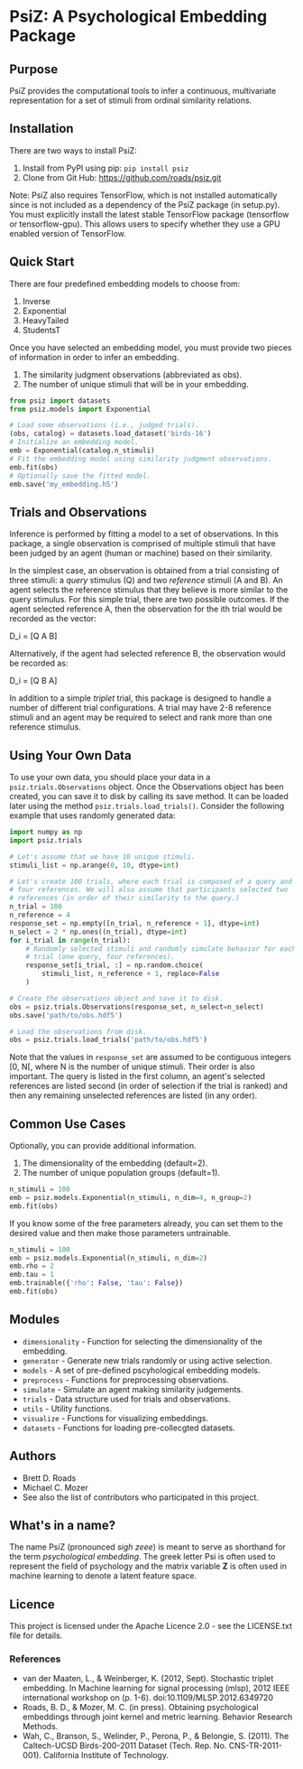 # PsiZ: A Psychological Embedding Package

## Purpose
PsiZ provides the computational tools to infer a continuous, multivariate representation for a set of stimuli from ordinal similarity relations.

## Installation
There are two ways to install PsiZ:

1. Install from PyPI using pip: ``pip install psiz``
2. Clone from Git Hub: https://github.com/roads/psiz.git

Note: PsiZ also requires TensorFlow, which is not installed automatically since is not included as a dependency of the PsiZ package (in setup.py). You must explicitly install the latest stable TensorFlow package (tensorflow or tensorflow-gpu). This allows users to specify whether they use a GPU enabled version of TensorFlow.


## Quick Start
There are four predefined embedding models to choose from:

1. Inverse
2. Exponential
3. HeavyTailed
4. StudentsT

Once you have selected an embedding model, you must provide two pieces of information in order to infer an embedding.

1. The similarity judgment observations (abbreviated as obs).
2. The number of unique stimuli that will be in your embedding.

```python
from psiz import datasets
from psiz.models import Exponential

# Load some observations (i.e., judged trials).
(obs, catalog) = datasets.load_dataset('birds-16')
# Initialize an embedding model.
emb = Exponential(catalog.n_stimuli)
# Fit the embedding model using similarity judgment observations.
emb.fit(obs)
# Optionally save the fitted model.
emb.save('my_embedding.h5')
```

## Trials and Observations
Inference is performed by fitting a model to a set of observations. In this package, a single observation is comprised of multiple stimuli that have been judged by an agent (human or machine) based on their similarity. 

In the simplest case, an observation is obtained from a trial consisting of three stimuli: a *query* stimulus (Q) and two *reference* stimuli (A and B). An agent selects the reference stimulus that they believe is more similar to the query stimulus. For this simple trial, there are two possible outcomes. If the agent selected reference A, then the observation for the ith trial would be recorded as the vector: 

D_i = [Q A B]

Alternatively, if the agent had selected reference B, the observation would be recorded as:

D_i = [Q B A]

In addition to a simple *triplet* trial, this package is designed to handle a number of different trial configurations. A trial may have 2-8 reference stimuli and an agent may be required to select and rank more than one reference stimulus. 

## Using Your Own Data

To use your own data, you should place your data in a `psiz.trials.Observations` object. Once the Observations object has been created, you can save it to disk by calling its save method. It can be loaded later using the method `psiz.trials.load_trials()`. Consider the following example that uses randomly generated data:

```python
import numpy as np
import psiz.trials

# Let's assume that we have 10 unique stimuli.
stimuli_list = np.arange(0, 10, dtype=int)

# Let's create 100 trials, where each trial is composed of a query and
# four references. We will also assume that participants selected two
# references (in order of their similarity to the query.)
n_trial = 100
n_reference = 4
response_set = np.empty([n_trial, n_reference + 1], dtype=int)
n_select = 2 * np.ones((n_trial), dtype=int)
for i_trial in range(n_trial):
    # Randomly selected stimuli and randomly simulate behavior for each
    # trial (one query, four references).
    response_set[i_trial, :] = np.random.choice(
        stimuli_list, n_reference + 1, replace=False
    )

# Create the observations object and save it to disk.
obs = psiz.trials.Observations(response_set, n_select=n_select)
obs.save('path/to/obs.hdf5')

# Load the observations from disk.
obs = psiz.trials.load_trials('path/to/obs.hdf5')
```
Note that the values in `response_set` are assumed to be contiguous integers [0, N[, where N is the number of unique stimuli. Their order is also important. The query is listed in the first column, an agent's selected references are listed second (in order of selection if the trial is ranked) and then any remaining unselected references are listed (in any order).

## Common Use Cases
Optionally, you can provide additional information.

1. The dimensionality of the embedding (default=2).
2. The number of unique population groups (default=1).

```python
n_stimuli = 100
emb = psiz.models.Exponential(n_stimuli, n_dim=4, n_group=2)
emb.fit(obs)
```

If you know some of the free parameters already, you can set them to the desired value and then make those parameters untrainable.
```python
n_stimuli = 100
emb = psiz.models.Exponential(n_stimuli, n_dim=2)
emb.rho = 2
emb.tau = 1
emb.trainable({'rho': False, 'tau': False})
emb.fit(obs)
```

## Modules
* `dimensionality` - Function for selecting the dimensionality of the embedding.
* `generator` - Generate new trials randomly or using active selection.
* `models` - A set of pre-defined pscyhological embedding models.
* `preprocess` - Functions for preprocessing observations.
* `simulate` - Simulate an agent making similarity judgements.
* `trials` - Data structure used for trials and observations.
* `utils` - Utility functions.
* `visualize` - Functions for visualizing embeddings.
* `datasets` - Functions for loading pre-collecgted datasets.

## Authors
* Brett D. Roads
* Michael C. Mozer
* See also the list of contributors who participated in this project.

## What's in a name?
The name PsiZ (pronounced *sigh zeee*) is meant to serve as shorthand for the term *psychological embedding*. The greek letter Psi is often used to represent the field of psychology and the matrix variable **Z** is often used in machine learning to denote a latent feature space.

## Licence
This project is licensed under the Apache Licence 2.0 - see the LICENSE.txt file for details.

### References
* van der Maaten, L., & Weinberger, K. (2012, Sept). Stochastic triplet
   embedding. In Machine learning for signal processing (mlsp), 2012 IEEE
   international workshop on (p. 1-6). doi:10.1109/MLSP.2012.6349720
* Roads, B. D., & Mozer, M. C. (in press). Obtaining psychological
   embeddings through joint kernel and metric learning. Behavior Research
   Methods.
* Wah, C., Branson, S., Welinder, P., Perona, P., & Belongie, S. (2011). The
   Caltech-UCSD Birds-200-2011 Dataset (Tech. Rep. No. CNS-TR-2011-001).
   California Institute of Technology.
